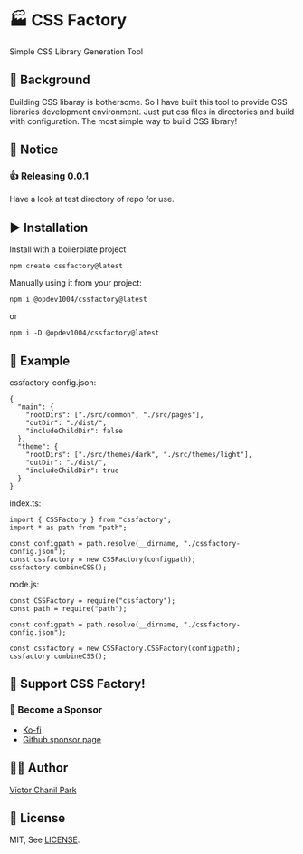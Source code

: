 # 🏭 CSS Factory

Simple CSS Library Generation Tool

## 🤔 Background

Building CSS libaray is bothersome. So I have built this tool to provide CSS libraries development environment. Just put css files in directories and build with configuration. The most simple way to build CSS library!

## 📢 Notice

### 👍 Releasing 0.0.1

Have a look at test directory of repo for use.

## ▶️ Installation

Install with a boilerplate project

```
npm create cssfactory@latest
```

Manually using it from your project:

```
npm i @opdev1004/cssfactory@latest
```

or

```
npm i -D @opdev1004/cssfactory@latest
```

## 📖 Example

cssfactory-config.json:

```
{
  "main": {
    "rootDirs": ["./src/common", "./src/pages"],
    "outDir": "./dist/",
    "includeChildDir": false
  },
  "theme": {
    "rootDirs": ["./src/themes/dark", "./src/themes/light"],
    "outDir": "./dist/",
    "includeChildDir": true
  }
}
```

index.ts:

```
import { CSSFactory } from "cssfactory";
import * as path from "path";

const configpath = path.resolve(__dirname, "./cssfactory-config.json");
const cssfactory = new CSSFactory(configpath);
cssfactory.combineCSS();
```

node.js:

```
const CSSFactory = require("cssfactory");
const path = require("path");

const configpath = path.resolve(__dirname, "./cssfactory-config.json");

const cssfactory = new CSSFactory.CSSFactory(configpath);
cssfactory.combineCSS();

```

## 💪 Support CSS Factory!

### 👼 Become a Sponsor

- [Ko-fi](https://ko-fi.com/opdev1004)
- [Github sponsor page](https://github.com/sponsors/opdev1004)

## 👨‍💻 Author

[Victor Chanil Park](https://github.com/opdev1004)

## 💯 License

MIT, See [LICENSE](./LICENSE).
